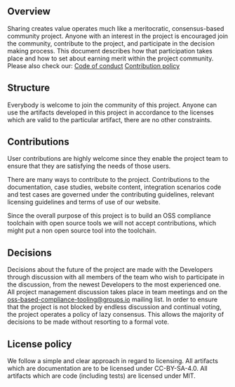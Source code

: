 
## Overview

 Sharing creates value operates much like a meritocratic, consensus-based community project. Anyone with an interest in the project is encouraged join the community, contribute to the project, and participate in the decision making process. This document describes how that participation takes place and how to set about earning merit within the project community.
 Please also check our:
 [Code of conduct](./CODE_OF_CONDUCT.md)
 [Contribution policy](./CONTRIBUTING.md)
 
 ## Structure
 Everybody is welcome to join the community of this project. Anyone can use the artifacts developed in this project in accordance to the licenses which are valid to the particular artifact, there are no other constraints.
 
 
 
 ## Contributions
 User contributions are highly welcome since they enable the project team to ensure that they are satisfying the needs of those users. 
 
 There are many ways to contribute to the project. Contributions to the documentation, case studies, website content, integration scenarios code and test cases are governed under the contributing guidelines, relevant licensing guidelines and terms of use of our website.
 
 Since the overall purpose of this project is to build an OSS compliance toolchain with open source tools we will not accept contributions, which might put a non open source tool into the toolchain.
 
 ## Decisions
 Decisions about the future of the project are made with the Developers through discussion with all members of the team who wish to participate in the discussion, from the newest Developers to the most experienced one. All project management discussion takes place in team meetings and on the oss-based-compliance-tooling@groups.io mailing list.
In order to ensure that the project is not blocked by endless discussion and continual voting, the project operates a policy of lazy consensus. This allows the majority of decisions to be made without resorting to a formal vote.

 
 ## License policy
 We follow a simple and clear approach in regard to licensing. All artifacts which are documentation are to be licensed under CC-BY-SA-4.0. All artifacts which are code (including tests) are licensed under MIT.

